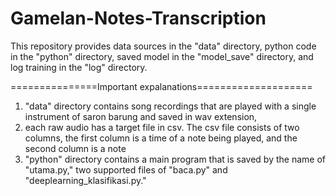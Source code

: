 # Gamelan-Notes-Transcription
This repository provides data sources in the "data" directory, python code in the "python" directory, saved model in the "model_save" directory, and log training in the "log" directory.

===============Important expalanations====================
1. "data" directory contains song recordings that are played with a single instrument of saron barung and saved in wav extension, 
2. each raw audio has a target file in csv. The csv file consists of two columns, the first column is a time of a note being played, and the second column is a note
3. "python" directory contains a main program that is saved by the name of "utama.py," two supported files of "baca.py" and "deeplearning_klasifikasi.py."
